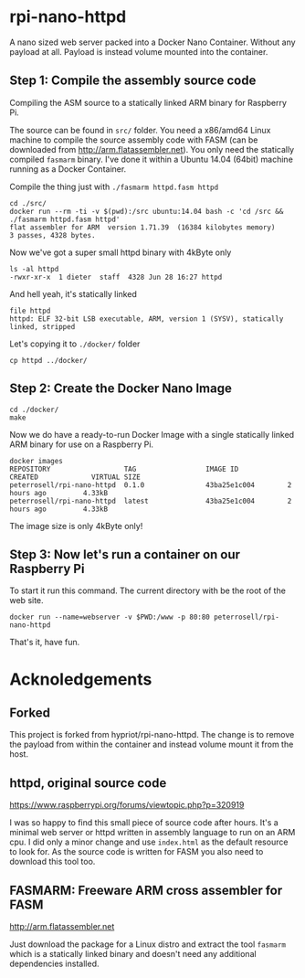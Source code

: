 # rpi-nano-httpd

A nano sized web server packed into a Docker Nano Container. Without any payload at all.
Payload is instead volume mounted into the container.

## Step 1: Compile the assembly source code

Compiling the ASM source to a statically linked ARM binary for Raspberry Pi.

The source can be found in `src/` folder. You need a x86/amd64 Linux machine to compile the source assembly code with FASM (can be downloaded from http://arm.flatassembler.net). You only need the statically compiled `fasmarm` binary. I've done it within a Ubuntu 14.04 (64bit) machine running as a Docker Container.

Compile the thing just with `./fasmarm httpd.fasm httpd`
```
cd ./src/
docker run --rm -ti -v $(pwd):/src ubuntu:14.04 bash -c 'cd /src && ./fasmarm httpd.fasm httpd'
flat assembler for ARM  version 1.71.39  (16384 kilobytes memory)
3 passes, 4328 bytes.
```
Now we've got a super small httpd binary with 4kByte only
```
ls -al httpd
-rwxr-xr-x  1 dieter  staff  4328 Jun 28 16:27 httpd
```
And hell yeah, it's statically linked
```
file httpd
httpd: ELF 32-bit LSB executable, ARM, version 1 (SYSV), statically linked, stripped
```

Let's copying it to `./docker/` folder
```
cp httpd ../docker/
```

## Step 2: Create the Docker Nano Image
```
cd ./docker/
make
```

Now we do have a ready-to-run Docker Image with a single statically linked ARM binary for use on a Raspberry Pi.
```
docker images
REPOSITORY                  TAG                 IMAGE ID            CREATED             VIRTUAL SIZE
peterrosell/rpi-nano-httpd  0.1.0               43ba25e1c004        2 hours ago         4.33kB
peterrosell/rpi-nano-httpd  latest              43ba25e1c004        2 hours ago         4.33kB
```
The image size is only 4kByte only! 

## Step 3: Now let's run a container on our Raspberry Pi
To start it run this command. The current directory with be the root of the web site.
```
docker run --name=webserver -v $PWD:/www -p 80:80 peterrosell/rpi-nano-httpd
```
That's it, have fun.


# Acknoledgements

## Forked
This project is forked from hypriot/rpi-nano-httpd. The change is to remove the payload from within
the container and instead volume mount it from the host.

## httpd, original source code
https://www.raspberrypi.org/forums/viewtopic.php?p=320919

I was so happy to find this small piece of source code after hours. It's a minimal web server or httpd written in assembly language to run on an ARM cpu. I did only a minor change and use `index.html` as the default resource to look for.
As the source code is written for FASM you also need to download this tool too.

## FASMARM: Freeware ARM cross assembler for FASM
http://arm.flatassembler.net

Just download the package for a Linux distro and extract the tool `fasmarm` which is a statically linked binary and doesn't need any additional dependencies installed.
